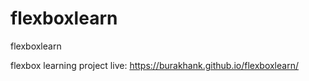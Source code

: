 # flexboxlearn
flexboxlearn

flexbox learning project
live: https://burakhank.github.io/flexboxlearn/
